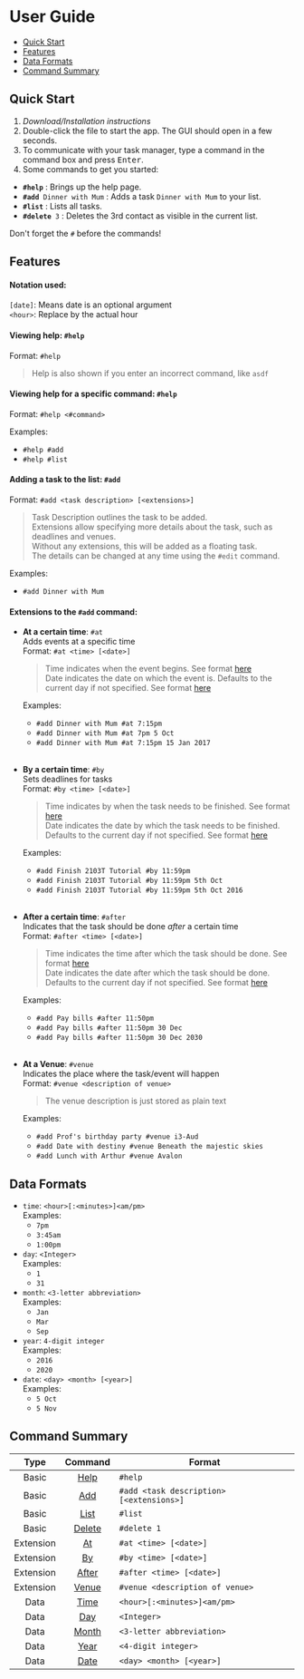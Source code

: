# User Guide

* [Quick Start](#quick-start)
* [Features](#features)
* [Data Formats](#data-formats)
* [Command Summary](#command-summary)

## Quick Start

1. _Download/Installation instructions_
2. Double-click the file to start the app. The GUI should open in a few seconds.
3. To communicate with your task manager, type a command in the command box and press <kbd>Enter</kbd>.
4. Some commands to get you started:
  * **`#help`** : Brings up the help page.
  * **`#add`**` Dinner with Mum` : Adds a task `Dinner with Mum` to your list.
  * **`#list`** : Lists all tasks.
  * **`#delete`**` 3` : Deletes the 3rd contact as visible in the current list.

  Don't forget the `#` before the commands!

## Features

#### Notation used:
`[date]`: Means date is an optional argument<br>
`<hour>`: Replace by the actual hour

<a id="help"></a>
#### Viewing help: `#help`
Format: `#help`

> Help is also shown if you enter an incorrect command, like `asdf`

#### Viewing help for a specific command: `#help`
Format: `#help <#command>`

Examples:
  * `#help #add`
  * `#help #list`

<a id="add"></a>
#### Adding a task to the list: `#add`
Format: `#add <task description> [<extensions>]`

> Task Description outlines the task to be added.<br> Extensions allow specifying more details about the task, such as deadlines and venues. <br>
Without any extensions, this will be added as a floating task. <br>
The details can be changed at any time using the `#edit` command.

Examples:
  * `#add Dinner with Mum`

#### Extensions to the `#add` command:
  <a id="at"></a>
  * **At a certain time**: `#at`<br>
    Adds events at a specific time <br>
    Format: `#at <time> [<date>]`
    > Time indicates when the event begins. See format [here](#data-formats)<br>
    Date indicates the date on which the event is. Defaults to the current day if not specified. See format [here](#data-formats)

    Examples:
    * `#add Dinner with Mum #at 7:15pm`
    * `#add Dinner with Mum #at 7pm 5 Oct`
    * `#add Dinner with Mum #at 7:15pm 15 Jan 2017`
  <br><br>

  <a id="by"></a>
  * **By a certain time**: `#by`<br>
    Sets deadlines for tasks <br>
    Format: `#by <time> [<date>]`
    > Time indicates by when the task needs to be finished. See format [here](#data-formats)<br>
    Date indicates the date by which the task needs to be finished. Defaults to the current day if not specified. See format [here](#data-formats)

    Examples:
      * `#add Finish 2103T Tutorial #by 11:59pm`
      * `#add Finish 2103T Tutorial #by 11:59pm 5th Oct`
      * `#add Finish 2103T Tutorial #by 11:59pm 5th Oct 2016`
  <br><br>

  <a id="after"></a>
  * **After a certain time**: `#after`<br>
    Indicates that the task should be done _after_ a certain time<br>
    Format: `#after <time> [<date>]`
    > Time indicates the time after which the task should be done. See format [here](#data-formats)<br>
    Date indicates the date after which the task should be done. Defaults to the current day if not specified. See format [here](#data-formats)

    Examples:
      * `#add Pay bills #after 11:50pm`
      * `#add Pay bills #after 11:50pm 30 Dec`
      * `#add Pay bills #after 11:50pm 30 Dec 2030`
  <br><br>

  <a id="venue"></a>
  * **At a Venue**: `#venue`<br>
    Indicates the place where the task/event will happen<br>
    Format: `#venue <description of venue>`
    > The venue description is just stored as plain text

    Examples:
      * `#add Prof's birthday party #venue i3-Aud`
      * `#add Date with destiny #venue Beneath the majestic skies`
      * `#add Lunch with Arthur #venue Avalon`

## Data Formats

  <a id="time"></a>
  * `time`: `<hour>[:<minutes>]<am/pm>`<br>
    Examples:
    * `7pm`
    * `3:45am`
    * `1:00pm`
  <a id="day"></a>
  * `day`: `<Integer>`<br>
    Examples:
    * `1`
    * `31`
  <a id="month"></a>
  * `month`: `<3-letter abbreviation>`<br>
    Examples:
    * `Jan`
    * `Mar`
    * `Sep`
  <a id="year"></a>
  * `year`: `4-digit integer`<br>
    Examples:
    * `2016`
    * `2020`
  <a id="date"></a>
  * `date`: `<day> <month> [<year>]`<br>
    Examples:
    * `5 Oct`
    * `5 Nov`

## Command Summary

Type | Command | Format
:--------: | :--------: | ----- |
Basic | [Help](#help) | `#help`
Basic | [Add](#add) | `#add <task description> [<extensions>]`
Basic | [List](#) | `#list`
Basic | [Delete](#) | `#delete 1`
Extension | [At](#at) | `#at <time> [<date>]`
Extension | [By](#by) | `#by <time> [<date>]`
Extension | [After](#after) | `#after <time> [<date>]`
Extension | [Venue](#venue) | `#venue <description of venue>`
Data | [Time](#time) | `<hour>[:<minutes>]<am/pm>`
Data | [Day](#day) | `<Integer>`
Data | [Month](#month) | `<3-letter abbreviation>`
Data | [Year](#year) | `<4-digit integer>`
Data | [Date](#date) | `<day> <month> [<year>]`
